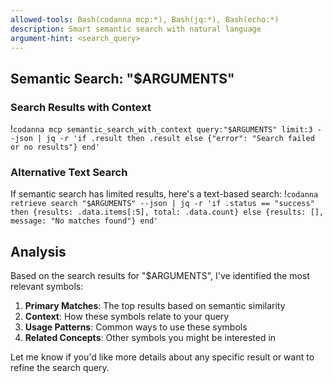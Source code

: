 ```yaml
---
allowed-tools: Bash(codanna mcp:*), Bash(jq:*), Bash(echo:*)
description: Smart semantic search with natural language
argument-hint: <search_query>
---
```


## Semantic Search: "$ARGUMENTS"

### Search Results with Context
!`codanna mcp semantic_search_with_context query:"$ARGUMENTS" limit:3 --json | jq -r 'if .result then .result else {"error": "Search failed or no results"} end'`

### Alternative Text Search
If semantic search has limited results, here's a text-based search:
!`codanna retrieve search "$ARGUMENTS" --json | jq -r 'if .status == "success" then {results: .data.items[:5], total: .data.count} else {results: [], message: "No matches found"} end'`

## Analysis

Based on the search results for "$ARGUMENTS", I've identified the most relevant symbols:

1. **Primary Matches**: The top results based on semantic similarity
2. **Context**: How these symbols relate to your query
3. **Usage Patterns**: Common ways to use these symbols
4. **Related Concepts**: Other symbols you might be interested in

Let me know if you'd like more details about any specific result or want to refine the search query.